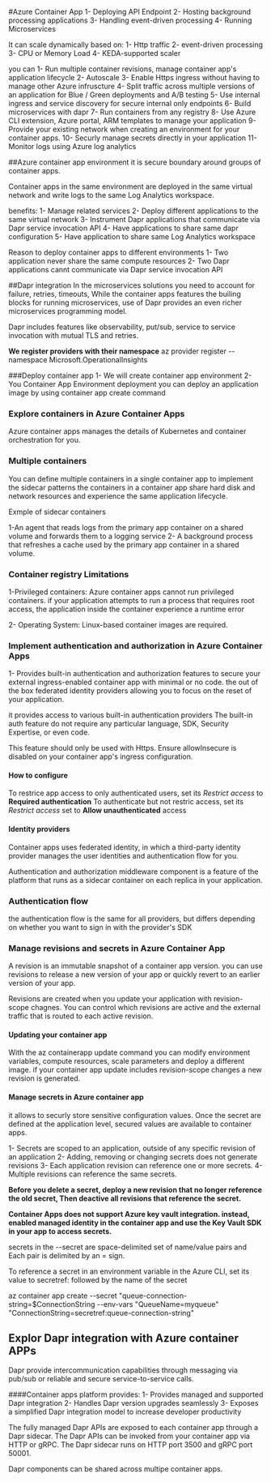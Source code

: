 #Azure Container App
1- Deploying API Endpoint
2- Hosting background processing applications
3- Handling event-driven processing
4- Running Microservices

It can scale dynamically based on:
1- Http traffic
2- event-driven processing
3- CPU or Memory Load
4- KEDA-supported scaler

you can
1- Run multiple container revisions, manage container app's application lifecycle
2- Autoscale
3- Enable Https ingress without having to manage other Azure infruscture
4- Split traffic across multiple versions of an application for Blue / Green deployments and A/B testing
5- Use internal ingress and service discovery for secure internal only endpoints
6- Build microservices with dapr
7- Run containers from any registry
8- Use Azure CLI extension, Azure portal, ARM templates to manage your application
9- Provide your existing network when creating an environment for your container apps.
10- Securly manage secrets directly in your application
11- Monitor logs using Azure log analytics

##Azure container app environment
it is secure boundary around groups of container apps.

Container apps in the same environment are deployed in the same virtual network and write logs to the same Log Analytics workspace.

benefits:
1- Manage related services
2- Deploy different applications to the same virtual network
3- Instrument Dapr applications that communicate via Dapr service invocation API
4- Have applications to share same dapr configuration
5- Have application to share same Log Analytics workspace

Reason to deploy container apps to different environments
1- Two application never share the same compute resources
2- Two Dapr applications cannt communicate via Dapr service invocation API

##Dapr integration
In the microservices solutions you need to account for failure, retries, timeouts, While the container apps features the builing blocks for running microservices, use of Dapr provides an even richer microservices programming model.

Dapr includes features like observability, put/sub, service to service invocation with mutual TLS and retries.

**We register providers with their namespace**
az provider register --namespace Microsoft.OperationalInsights

###Deploy container app
1- We will create container app environment
2- You Container App Environment deployment you can deploy an application image by using container app create command

### Explore containers in Azure Container Apps

Azure container apps manages the details of Kubernetes and container orchestration for you.

### Multiple containers

You can define multiple containers in a single container app to implement the sidecar patterns the containers in a container app share hard disk and network resources and experience the same application lifecycle.

Exmple of sidecar containers

1-An agent that reads logs from the primary app container on a shared volume and forwards them to a logging service
2- A background process that refreshes a cache used by the primary app container in a shared volume.

### Container registry Limitations

1-Privileged containers: Azure container apps cannot run privileged containers. if your application attempts to run a process that requires root access, the application inside the container experience a runtime error

2- Operating System: Linux-based container images are required.

### Implement authentication and authorization in Azure Container Apps

1- Provides built-in authentication and authorization features to secure your external ingress-enabled container app with minimal or no code. the out of the box federated identity providers allowing you to focus on the reset of your application.

it provides access to various built-in authentication providers
The built-in auth feature do not require any particular language, SDK, Security Expertise, or even code.

This feature should only be used with Https. Ensure allowInsecure is disabled on your container app's ingress configuration.

#### How to configure

To restrice app access to only authenticated users, set its _Restrict access_ to **Required authentication**
To authenticate but not restric access, set its _Restrict access_ set to **Allow unauthenticated** access

#### Identity providers

Container apps uses federated identity, in which a third-party identity provider manages the user identities and authentication flow for you.

Authentication and authorization middleware component is a feature of the platform that runs as a sidecar container on each replica in your application.

### Authentication flow

the authentication flow is the same for all providers, but differs depending on whether you want to sign in with the provider's SDK

### Manage revisions and secrets in Azure Container App

A revision is an immutable snapshot of a container app version.
you can use revisions to release a new version of your app or quickly revert to an earlier version of your app.

Revisions are created when you update your application with revision-scope chagnes.
You can control which revisions are active and the external traffic that is routed to each active revision.

#### Updating your container app

With the az containerapp update command you can modify environment variables, compute resources, scale parameters and deploy a different image. if your container app update includes revision-scope changes a new revision is generated.

#### Manage secrets in Azure container app

it allows to securly store sensitive configuration values. Once the secret are defined at the application level, secured values are available to container apps.

1- Secrets are scoped to an application, outside of any specific revision of an application
2- Adding, removing or changing secrets does not generate revisions
3- Each application revision can reference one or more secrets.
4- Multiple revisions can reference the same secrets.

**Before you delete a secret, deploy a new revision that no longer reference the old secret, Then deactive all revisions that reference the secret.**

**Container Apps does not support Azure key vault integration. instead, enabled managed identity in the container app and use the Key Vault SDK in your app to access secrets.**

secrets in the --secret are space-delimited set of name/value pairs and Each pair is delimited by an = sign.

To reference a secret in an environment variable in the Azure CLI, set its value to secretref: followed by the name of the secret

az container app create
--secret "queue-connection-string=$ConnectionString
--env-vars "QueueName=myqueue" "ConnectionString=secretref:queue-connection-string"

## Explor Dapr integration with Azure container APPs

Dapr provide intercommunication capabilities through messaging via pub/sub or reliable and secure service-to-service calls.

####Container apps platform provides:
1- Provides managed and supported Dapr integration
2- Handles Dapr version upgrades seamlessly
3- Exposes a simplified Dapr integration model to increase developer productivity

The fully managed Dapr APIs are exposed to each container app through a Dapr sidecar. The Dapr APIs can be invoked from your container app via HTTP or gRPC. The Dapr sidecar runs on HTTP port 3500 and gRPC port 50001.

Dapr components can be shared across multipe container apps.
